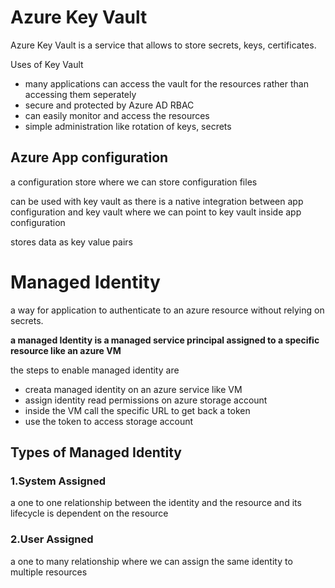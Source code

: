 # Azure Key Vault
Azure Key Vault is a service that allows to store secrets, keys, certificates.

Uses of Key Vault
- many applications can access the vault for the resources rather than accessing them seperately
- secure and protected by Azure AD RBAC
- can easily monitor and access the resources 
- simple administration like rotation of keys, secrets 

## Azure App configuration
a configuration store where we can store configuration files

can be used with key vault as there is a native integration between app configuration and key vault where we can point to key vault inside app configuration

stores data as key value pairs
# Managed Identity
a way for application to authenticate to an azure resource without relying on secrets.

**a managed Identity is a managed service principal assigned to a specific resource like an azure VM**

the steps to enable managed identity are 
- creata  managed identity on an azure service like VM
- assign identity read permissions on azure storage account
- inside the VM call the specific URL to get back a token
- use the token to access storage account
## Types of Managed Identity
### 1.System Assigned 
a one to one relationship between the identity and the resource and its lifecycle is dependent on the resource 
### 2.User Assigned
a one to many relationship where we can assign the same identity to multiple resources
 
